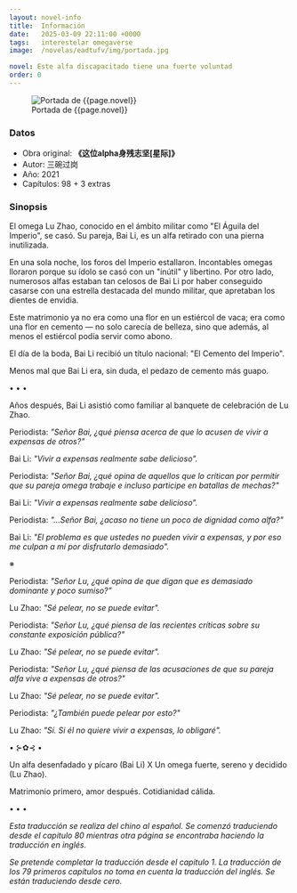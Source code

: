 ```yaml
---
layout: novel-info
title:  Información
date:   2025-03-09 22:11:00 +0000
tags:   interestelar omegaverse
image:  /novelas/eadtufv/img/portada.jpg

novel: Este alfa discapacitado tiene una fuerte voluntad
order: 0
---
```


<figure>
<!-- <img src="/novelas/eadtufv/img/portada.jpg" alt="Portada de {{page.novel}}"> -->
<img src="{{ site.baseurl }}{{page.image}}" alt="Portada de {{page.novel}}">
<figcaption>Portada de {{page.novel}}</figcaption>
</figure>

### Datos

- Obra original: **《这位alpha身残志坚[星际]》**
- Autor: 三碗过岗
- Año: 2021
- Capítulos: 98 + 3 extras

### Sinopsis

El omega Lu Zhao, conocido en el ámbito militar como "El Águila del Imperio", se casó. Su pareja, Bai Li, es un alfa retirado con una pierna inutilizada.

En una sola noche, los foros del Imperio estallaron. Incontables omegas lloraron porque su ídolo se casó con un "inútil" y libertino. Por otro lado, numerosos alfas estaban tan celosos de Bai Li por haber conseguido casarse con una estrella destacada del mundo militar, que apretaban los dientes de envidia.

Este matrimonio ya no era como una flor en un estiércol de vaca; era como una flor en cemento — no solo carecía de belleza, sino que además, al menos el estiércol podía servir como abono.

El día de la boda, Bai Li recibió un título nacional: "El Cemento del Imperio".

Menos mal que Bai Li era, sin duda, el pedazo de cemento más guapo.

• • •

Años después, Bai Li asistió como familiar al banquete de celebración de Lu Zhao.

Periodista: _"Señor Bai, ¿qué piensa acerca de que lo acusen de vivir a expensas de otros?"_

Bai Li: _"Vivir a expensas realmente sabe delicioso"._

Periodista: _"Señor Bai, ¿qué opina de aquellos que lo critican por permitir que su pareja omega trabaje e incluso participe en batallas de mechas?"_

Bai Li: _"Vivir a expensas realmente sabe delicioso"._

Periodista: _"...Señor Bai, ¿acaso no tiene un poco de dignidad como alfa?"_

Bai Li: _"El problema es que ustedes no pueden vivir a expensas, y por eso me culpan a mí por disfrutarlo demasiado"._

※

Periodista: _"Señor Lu, ¿qué opina de que digan que es demasiado dominante y poco sumiso?"_

Lu Zhao: _"Sé pelear, no se puede evitar"._

Periodista: _"Señor Lu, ¿qué piensa de las recientes críticas sobre su constante exposición pública?"_

Lu Zhao: _"Sé pelear, no se puede evitar"._

Periodista: _"Señor Lu, ¿qué piensa de las acusaciones de que su pareja alfa vive a expensas de otros?"_

Lu Zhao: _"Sé pelear, no se puede evitar"._

Periodista: _"¿También puede pelear por esto?"_

Lu Zhao: _"Sí. Si él no quiere vivir a expensas, lo obligaré"._

• ⊱✿⊰ •

Un alfa desenfadado y pícaro (Bai Li) X Un omega fuerte, sereno y decidido (Lu Zhao).

Matrimonio primero, amor después. Cotidianidad cálida.

• • •

_Esta traducción se realiza del chino al español. Se comenzó traduciendo desde el capitulo 80 mientras otra página se encontraba haciendo la traducción en inglés._

_Se pretende completar la traducción desde el capitulo 1. La traducción de los 79 primeros capítulos no toma en cuenta la traducción del inglés. Se están traduciendo desde cero._